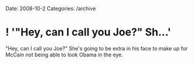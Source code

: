 Date: 2008-10-2
Categories: /archive

# ! '"Hey, can I call you Joe?"  Sh...'

"Hey, can I call you Joe?"  She's going to be extra in his face to make up for McCain not being able to look Obama in the eye.
